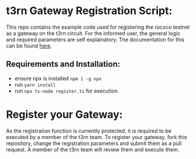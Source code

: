 # t3rn Gateway Registration Script:
This repo contains the example code used for registering the rococo testnet as a gateway on the t3rn circuit. For the informed user, the general logic and required parameters are self explainatory. The documentation for this can be found [here](https://paul-1.gitbook.io/t3rn-docs/getting-started/register-gateway). 
## Requirements and Installation:
- ensure npx is installed `npm i -g npx`
- run `yarn install`
- run `npx ts-node register.ts` for execution

# Register your Gateway:
As the registration function is currently protected, it is required to be executed by a member of the t3rn team. To register your gateway, fork this repository, change the registration parameters and submit them as a pull request. A member of the t3rn team will review them and execute them. 